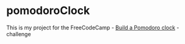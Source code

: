 # pomodoroClock
This is my project for the FreeCodeCamp - <a href="https://www.freecodecamp.com/challenges/build-a-pomodoro-clock">Build a Pomodoro clock</a> - challenge
